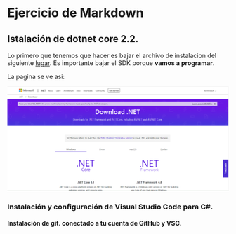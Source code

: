 
# Ejercicio de Markdown

## Istalación de dotnet core 2.2.
Lo primero que tenemos que hacer es bajar el archivo de instalacion del siguiente [lugar](https://dotnet.microsoft.com/download).
Es importante bajar el SDK porque **vamos a programar**.

La pagina se ve asi:

![.NET](./img/core.png)

### Instalación y configuración de Visual Studio Code para C#.


#### Instalación de git. conectado a tu cuenta de GitHub y VSC.
